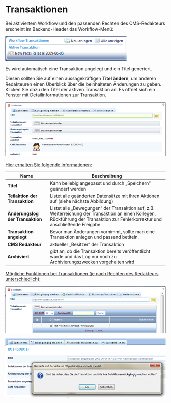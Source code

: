 # Transaktionen

Bei aktiviertem Workflow und den passenden Rechten des CMS-Redakteurs erscheint im Backend-Header das Workflow-Menü:

![](bild66.png)

Es wird automatisch eine Transaktion angelegt und ein Titel generiert.

Diesen sollten Sie auf einen aussagekräftigen **Titel ändern**, um anderen Redakteuren einen Überblick über die beinhalteten Änderungen zu geben. Klicken Sie dazu den Titel der aktiven Transaktion an. Es öffnet sich ein Fenster mit Detailinformationen zur Transaktion. 

![](bild67.png)

<u>Hier erhalten Sie folgende Informationen:</u>

| Name | Beschreibung |
| -- | -- |
| **Titel** | Kann beliebig angepasst und durch „Speichern“ geändert werden |
| **Teilaktion der Transaktion** | Listet alle geänderten Datensätze mit ihren Aktionen auf (siehe nächste Abbildung) |
| **Änderungslog der Transaktion** | Listet alle „Bewegungen“ der Transaktion auf, z.B. Weiterreichung der Transaktion an einen Kollegen, Rückführung der Transaktion zur Fehlerkorrektur und anschließende Freigabe |
| **Transaktion angelegt** | Bevor man Änderungen vornimmt, sollte man eine Transaktion anlegen und passend betiteln. |
| **CMS Redakteur** | aktueller „Besitzer“ der Transaktion |
| **Archiviert** | gibt an, ob die Transaktion bereits veröffentlicht wurde und das Log nur noch zu Archivierungszwecken vorgehalten wird |

<u>Mögliche Funktionen bei Transaktionen (je nach Rechten des Redakteurs unterschiedlich):</u>

![](bild68.png)

![](bild69.png)